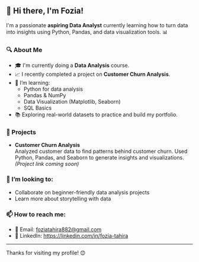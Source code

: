 ## 👋 Hi there, I'm Fozia!

I'm a passionate **aspiring Data Analyst** currently learning how to turn data into insights using Python, Pandas, and data visualization tools. 📊

### 🔍 About Me
- 🎓 I'm currently doing a **Data Analysis** course.
- 📈 I recently completed a project on **Customer Churn Analysis**.
- 🌱 I’m learning:
  - Python for data analysis
  - Pandas & NumPy
  - Data Visualization (Matplotlib, Seaborn)
  - SQL Basics
- 📚 Exploring real-world datasets to practice and build my portfolio.

### 💼 Projects
- **Customer Churn Analysis**  
  Analyzed customer data to find patterns behind customer churn. Used Python, Pandas, and Seaborn to generate insights and visualizations. *(Project link coming soon)*

### 🤝 I’m looking to:
- Collaborate on beginner-friendly data analysis projects
- Learn more about storytelling with data

### 📫 How to reach me:
- 📧 Email: foziatahira882@gmail.com  
- 💼 LinkedIn: https://linkedin.com/in/fozia-tahira

---

Thanks for visiting my profile! 😊
